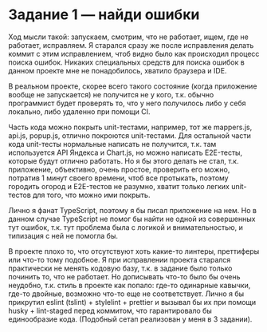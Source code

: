 # Задание 1 — найди ошибки

Ход мысли такой: запускаем, смотрим, что не работает, ищем, где не работает, исправляем. Я старался сразу же после
исправления делать коммит с этим исправлением, чтоб видно было как происходил процесс поиска ошибок. Никаких специальных
средств для поиска ошибок в данном проекте мне не понадобилось, хватило браузера и IDE.

В реальном проекте, скорее всего такого состояние (когда приложение вообще не запускается) не получится не у кого, 
т.к. обычно программист будет проверять то, что у него получилось либо у себя локально, либо удаленно при помощи CI.

Часть кода можно покрыть unit-тестами, например, тот же mappers.js, api.js, popup.js, отлично покроются unit-тестами.
Для остальной части кода unit-тесты нормальные написать не получится, т.к. там используется API Яндекса и Chart.js, но 
можно написать E2E-тесты, которые будут отлично работать. Но я бы этого делать не стал, т.к. приложение, объективно, 
очень простое, проверить его можно, потратив 1 минут своего времени, чтоб все протыкать, поэтому городить огород и 
E2E-тестов не разумно, хватит только легких unit-тестов для того, что можно ими покрыть.

Лично я фанат TypeScript, поэтому я бы писал приложение на нем. Но в данном случае TypeScript не помог бы найти не одной
из совершенных тут ошибок, т.к. тут проблема была с логикой и внимательностью, и типизация с ней не помогла бы.

В проекте плохо то, что отсутствуют хоть какие-то линтеры, преттиферы или что-то тому подобное. Я при исправлении
проекта старался практически не менять кодовую базу, т.к. в задание было только починить то, что не работает. 
Но дописывать что-то было бы очень неудобно, т.к. стиль в проекте как попало: где-то одинарные кавычки, где-то двойные, 
возможно что-то еще не соответствует. Лично я бы прикрутил eslint (tslint) + stylelint + prettier и вызывал бы их 
при помощи husky + lint-staged перед коммитом, что гарантировало бы единообразие кода. (Подобный сетап реализован у
меня в 3 задании).